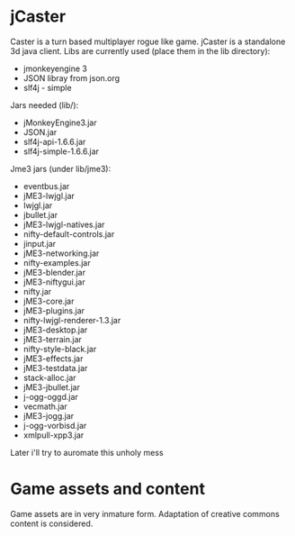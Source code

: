 jCaster
=======

Caster is a turn based multiplayer rogue like game. jCaster is a standalone 3d java client.
Libs are currently used (place them in the lib directory):
  * jmonkeyengine 3
  * JSON libray from json.org
  * slf4j - simple

Jars needed (lib/):
  * jMonkeyEngine3.jar  
  * JSON.jar  
  * slf4j-api-1.6.6.jar  
  * slf4j-simple-1.6.6.jar

Jme3 jars (under lib/jme3):
  * eventbus.jar      
  * jME3-lwjgl.jar          
  * lwjgl.jar
  * jbullet.jar       
  * jME3-lwjgl-natives.jar 
  * nifty-default-controls.jar
  * jinput.jar        
  * jME3-networking.jar     
  * nifty-examples.jar
  * jME3-blender.jar  
  * jME3-niftygui.jar       
  * nifty.jar
  * jME3-core.jar     
  * jME3-plugins.jar        
  * nifty-lwjgl-renderer-1.3.jar
  * jME3-desktop.jar  
  * jME3-terrain.jar        
  * nifty-style-black.jar
  * jME3-effects.jar  
  * jME3-testdata.jar       
  * stack-alloc.jar
  * jME3-jbullet.jar  
  * j-ogg-oggd.jar          
  * vecmath.jar
  * jME3-jogg.jar     
  * j-ogg-vorbisd.jar      
  * xmlpull-xpp3.jar

Later i'll try to auromate this unholy mess

Game assets and content
=======================
Game assets are in very inmature form. Adaptation of creative commons content is considered.
